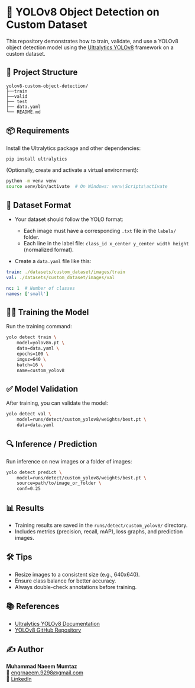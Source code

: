 # 🧠 YOLOv8 Object Detection on Custom Dataset

This repository demonstrates how to train, validate, and use a YOLOv8 object detection model using the [Ultralytics YOLOv8](https://docs.ultralytics.com/) framework on a custom dataset.

## 📁 Project Structure

```
yolov8-custom-object-detection/
├──train
├──valid
├── test
├── data.yaml
└── README.md
```

## 📦 Requirements

Install the Ultralytics package and other dependencies:

```bash
pip install ultralytics
```

(Optionally, create and activate a virtual environment):

```bash
python -m venv venv
source venv/bin/activate  # On Windows: venv\Scripts\activate
```

## 📁 Dataset Format

- Your dataset should follow the YOLO format:
  - Each image must have a corresponding `.txt` file in the `labels/` folder.
  - Each line in the label file: `class_id x_center y_center width height` (normalized format).

- Create a `data.yaml` file like this:

```yaml
train: ./datasets/custom_dataset/images/train
val: ./datasets/custom_dataset/images/val

nc: 1  # Number of classes
names: ['small']
```

## 🏋️‍♂️ Training the Model

Run the training command:

```bash
yolo detect train \
    model=yolov8n.pt \
    data=data.yaml \
    epochs=100 \
    imgsz=640 \
    batch=16 \
    name=custom_yolov8
```

## ✅ Model Validation

After training, you can validate the model:

```bash
yolo detect val \
    model=runs/detect/custom_yolov8/weights/best.pt \
    data=data.yaml
```

## 🔍 Inference / Prediction

Run inference on new images or a folder of images:

```bash
yolo detect predict \
    model=runs/detect/custom_yolov8/weights/best.pt \
    source=path/to/image_or_folder \
    conf=0.25
```

## 📊 Results

- Training results are saved in the `runs/detect/custom_yolov8/` directory.
- Includes metrics (precision, recall, mAP), loss graphs, and prediction images.

## 🛠 Tips

- Resize images to a consistent size (e.g., 640x640).
- Ensure class balance for better accuracy.
- Always double-check annotations before training.

## 📚 References

- [Ultralytics YOLOv8 Documentation](https://docs.ultralytics.com/)
- [YOLOv8 GitHub Repository](https://github.com/ultralytics/ultralytics)

## ✍️ Author

**Muhammad Naeem Mumtaz**  
📧 [engrnaeem.9298@gmail.com](mailto:engrnaeem.9298@gmail.com)  
🔗 [LinkedIn](https://www.linkedin.com/in/muhammad-naeem-mumtaz-awan-59bab9202/)
